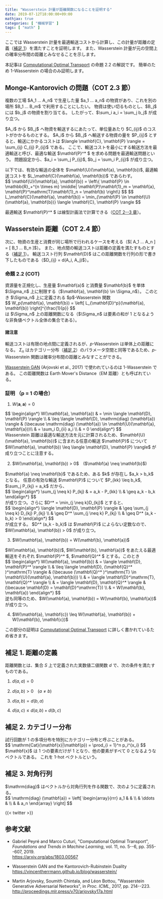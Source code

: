 ```yaml
---
title: "Wasserstein 計量が距離関数になることを証明する"
date: 2019-07-12T18:00:00+09:00
mathjax: true
categories: [ "機械学習" ]
tags: [ "math" ]
---
```


ここでは Wasserstein 計量を最適輸送コストから計算し、この計量が距離の定義（<a href="#appendix1">補足 1</a>）を満たすことを証明します。
また、Wasserstein 計量が元の空間上の確率分布間の距離とみなせることを示します。

本記事は [Computational Optimal Transport](https://arxiv.org/abs/1803.00567) の命題 2.2 の解説です。
簡単のため 1-Wasserstein の場合のみ証明します。

<a name="monge-kantorovich"></a>
## Monge-Kantorovich の問題（COT 2.3 節）

<p><div>
複数の工場 $A_1 ... A_n$ で生産した量 $a_1 ... a_n$ の物資があり、これを別の場所 $B_1 ... B_m$ で利用することにしたい。
物資は使い切るものとし、$B_j$ には $b_j$ の物資を割り当てる。
したがって、$\sum_i a_i = \sum_j b_j$ が成り立つ。
</div></p>

<p><div>
$A_i$ から $B_j$ へ物資を輸送するにあたって、単位量あたり $C_{ij}$ のコストがかかるものとする。
$A_i$ から $B_j$ へ輸送する物資の量を $P_{ij}$ とすると、輸送にかかるコストは $\langle \mathbf{C}, \mathbf{P} \rangle = \sum_{ij} C_{ij} P_{ij}$ である。
ここで、輸送コストを最小にする輸送方法を最適輸送と呼び、最適な輸送 $\mathbf{P}^* $ を求める問題を最適輸送問題という。
問題設定から、$a_i = \sum_j P_{ij}$, $b_j = \sum_i P_{ij}$ が成り立つ。
</div></p>

<p><div>
以下では、有効な輸送の全体を $\mathbf{U}(\mathbf{a}, \mathbf{b})$, 最適輸送コストを $L_\mathbf{C}(\mathbf{a}, \mathbf{b})$ であらわす。
<div style="overflow-x: scroll;">
$$
\mathbf{U}(\mathbf{a}, \mathbf{b}) = \left\{ \mathbf{P} \in \mathbb{R}_+^{n \times m} \middle|
\mathbf{P}\mathbf{1}_m = \mathbf{a},
\mathbf{P}^\mathrm{T}\mathbf{1}_n = \mathbf{b} \right\}
$$
$$
L_\mathbf{C}(\mathbf{a}, \mathbf{b}) = \min_{\mathbf{P} \in \mathbf{U}(\mathbf{a}, \mathbf{b})} \langle \mathbf{C}, \mathbf{P} \rangle
$$
</div>
</div></p>

最適輸送 $\mathbf{P}^* $ は線型計画法で計算できる（[COT 2--3 章](https://arxiv.org/abs/1803.00567)）。

## Wasserstein 距離（COT 2.4 節）
<p><div>
次に、物資の生産と消費が同じ場所で行われるケースを考える（$[ A_1 ... A_n ] = [ B_1 ... B_n ]$）。
また、地点間の輸送コストは距離の定義を満たすものとする（<a href="#appendix1">補足 1</a>）。
輸送コスト行列 $\mathbf{D}$ はこの距離関数を行列の形で書き下したものである（$D_{ij} = d(A_i, A_j)$）。
</div></p>

### 命題 2.2 (COT)
<p><div>
資源量を正規化し、生産量 $\mathbf{a}$ と消費量 $\mathbf{b}$ を単体 $\Sigma_n$ 上に制限する（$\mathbf{a}, \mathbf{b} \in \Sigma_n$）。
このとき $\Sigma_n$ 上に定義される $p$-Wasserstein 関数
<div style="overflow-x: scroll;">
$$
W_p(\mathbf{a}, \mathbf{b}) = \left[ L_{\mathbf{D}^p}(\mathbf{a}, \mathbf{b}) \right]^{\frac{1}{p}}
$$
</div>
は $\Sigma_n$ 上の距離関数になる（$\Sigma_n$ は要素の和が 1 となるような非負値ベクトル全体の集合である）。
</div></p>

#### 諸注意

輸送コストは有限の地点間に定義されるが、$p$-Wasserstein は単体上の距離になる。
$\Sigma_n$ はカテゴリー分布（[補足 2](#appendix2)）のパラメータ空間と同等であるため、$p$-Wasserstein 関数は確率分布間の距離とみなすことができる。

[Wasserstein GAN](http://proceedings.mlr.press/v70/arjovsky17a.html) (Arjovski et al., 2017) で使われているのは 1-Wasserstein である。
この距離関数は Earth Mover's Distance（EM 距離）とも呼ばれている。

### 証明 （p = 1 の場合）

1. $W(\mathbf{a}, \mathbf{a}) = 0$

<p><div>
<div style="overflow-x: scroll;">
$$
\begin{align*}
W(\mathbf{a}, \mathbf{a})
& = \min \langle \mathbf{D}, \mathbf{P} \rangle \\
& \leq \langle \mathbf{D}, \mathrm{diag} (\mathbf{a}) \rangle & (\because \mathrm{diag} (\mathbf{a})
\in \mathbf{U}(\mathbf{a}, \mathbf{a}))\\
& = \sum_i D_{ii} a_i \\
& = 0
\end{align*}
$$
</div>
Wasserstein 距離は最適な輸送方法を元に計算されるため、$\mathbf{U}(\mathbf{a}, \mathbf{b})$
に含まれる任意の輸送 $\mathbf{P}$ について $W(\mathbf{a}, \mathbf{b})
\leq \langle \mathbf{D}, \mathbf{P} \rangle$
が成り立つことに注意する。
</div></p>

<ol start="2">
<li>$W(\mathbf{a}, \mathbf{b}) > 0$　($\mathbf{a} \neq \mathbf{b}$)</li>
</ol>

<p><div>
$\mathbf{a} \neq \mathbf{b}$ であるため、ある $k$ が存在し $a_k > b_k$ となる。
任意の有効な輸送 $\mathbf{P}$ について $P_{kk} \leq b_k$, $\sum_j P_{kj} = a_k$ だから、
<div style="overflow-x: scroll;">
$$
\begin{align*}
\sum_{j \neq k} P_{kj}
& = a_k - P_{kk} \\
& \geq a_k - b_k
\end{align*}
$$
</div>
が成り立つ。さらに $D^* = \min_{j \neq k}D_{kj}$ とすると、
<div style="overflow-x: scroll;">
$$
\begin{align*}
\langle \mathbf{D}, \mathbf{P} \rangle
& \geq \sum_{j \neq k} D_{kj} P_{kj} \\
& \geq D^* \sum_{j \neq k} P_{kj} \\
& \geq D^* (a_k - b_k) > 0
\end{align*}
$$
</div>
が成立する。
$D^* (a_k - b_k)$ は $\mathbf{P}$ によらない定数なので、$W(\mathbf{a}, \mathbf{b}) > 0$ が成り立つ。
</div></p>

<ol start="3">
<li>$W(\mathbf{a}, \mathbf{b}) = W(\mathbf{b}, \mathbf{a})$</li>
</ol>

<p><div>
$W(\mathbf{a}, \mathbf{b})$, $W(\mathbf{b}, \mathbf{a})$ をあたえる最適輸送をそれぞれ
$\mathbf{P}^* $, $\mathbf{Q}^* $ とする。このとき
<div style="overflow-x: scroll;">
$$
\begin{align*}
W(\mathbf{a}, \mathbf{b})
& = \langle \mathbf{D}, \mathbf{P}^* \rangle \\
& \leq \langle \mathbf{D}, (\mathbf{Q}^* )^\mathrm{T} \rangle & (\because (\mathbf{Q}^* )^\mathrm{T}
\in \mathbf{U}(\mathbf{a}, \mathbf{b})) \\
& = \langle \mathbf{D}^\mathrm{T}, \mathbf{Q}^* \rangle \\
& = \langle \mathbf{D}, \mathbf{Q}^* \rangle & (\because \mathbf{D} = \mathbf{D}^\mathrm{T}) \\
& = W(\mathbf{b}, \mathbf{a})
\end{align*}
$$
</div>
逆も同等のため、$W(\mathbf{a}, \mathbf{b}) = W(\mathbf{b}, \mathbf{a})$ が成り立つ。
</div></p>

<ol start="4">
<li>$W(\mathbf{a}, \mathbf{c}) \leq W(\mathbf{a}, \mathbf{b}) + W(\mathbf{b}, \mathbf{c})$</li>
</ol>

この部分の証明は [Computational Optimal Transport](https://arxiv.org/abs/1803.00567) に詳しく書かれているため省きます。

<a name="appendix1"></a>
## 補足 1. 距離の定義

距離関数とは、集合 $S$ 上で定義された実数値二値関数 $d$ で、次の条件を満たすものである。

1. $d(a, a) = 0$

2. $d(a, b) > 0$　($a \neq b$)

3. $d(a, b) = d(b, a)$

4. $d(a, c) \leq d(a, b) + d(b, c)$

<a name="appendix2"></a>
## 補足 2. カテゴリー分布

<p><div>
試行回数が 1 の多項分布を特別にカテゴリー分布と呼ぶことがある。
<div style="overflow-x: scroll;">
$$
\mathrm{Cat}(\mathbf{x}|\mathbf{p}) = \prod_{i = 1}^n p_i^{x_i}
$$
</div>
$\mathbf{x}$ は 1 つの要素だけが 1 となり、他の要素がすべて 0 となるようなベクトルである。
これを 1-hot ベクトルという。
</div></p>

## 補足 3. 対角行列

<p><div>
$\mathrm{diag}$ はベクトルから対角行列を作る関数で、次のように定義される。
<div style="overflow-x: scroll;">
$$
\mathrm{diag} (\mathbf{a}) =
\left[
    \begin{array}{rrr}
        a_1 & & \\
        & \ddots & \\
        & & a_n
    \end{array}
\right]
$$
</div>
</div></p>

{{< twitter >}}

## 参考文献
- Gabriel Peyré and Marco Cuturi, "Computational Optimal Transport", _Foundations and Trends in Machine Learning_, vol. 11, no. 5--6, pp. 355--607, 2019.<br />
  <span style="word-break: break-all;">
  https://arxiv.org/abs/1803.00567
  </span>

- Wasserstein GAN and the Kantorovich-Rubinstein Duality<br />
  <span style="word-break: break-all;">
  https://vincentherrmann.github.io/blog/wasserstein/
  </span>

- Martin Arjovsky, Soumith Chintala, and Léon Bottou, "Wasserstein Generative Adversarial Networks", in _Proc. ICML_, 2017, pp. 214--223.<br />
  <span style="word-break: break-all;">
  http://proceedings.mlr.press/v70/arjovsky17a.html
  </span>
